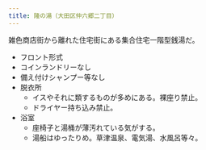 ```yaml
---
title: 隆の湯（大田区仲六郷二丁目）
---
```


雑色商店街から離れた住宅街にある集合住宅一階型銭湯だ。

* フロント形式
* コインランドリーなし
* 備え付けシャンプー等なし
* 脱衣所
  * イスやそれに類するものが多めにある。裸座り禁止。
  * ドライヤー持ち込み禁止。
* 浴室
  * 座椅子と湯桶が薄汚れている気がする。
  * 湯船はゆったりめ。草津温泉、電気湯、水風呂等々。
